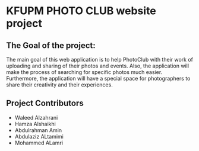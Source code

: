 # KFUPM PHOTO CLUB website project

## The Goal of the project: 
The main goal of this web application is to help PhotoClub with their work of uploading and sharing of their photos and events. Also, the application will make the process of searching for specific photos much easier. Furthermore, the application will have a special space for photographers to share their creativity and their experiences.  

## Project Contributors
- Waleed Alzahrani
- Hamza Alshaikhi
- Abdulrahman Amin
- Abdulaziz ALtamimi
- Mohammed ALamri


## 
